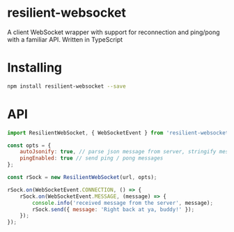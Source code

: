 # resilient-websocket
A client WebSocket wrapper with support for reconnection and ping/pong with a familiar API. Written in TypeScript

# Installing

```sh
npm install resilient-websocket --save
```

# API

```js
import ResilientWebSocket, { WebSocketEvent } from 'resilient-websocket';

const opts = {
    autoJsonify: true, // parse json message from server, stringify messages on send,
    pingEnabled: true // send ping / pong messages
};

const rSock = new ResilientWebSocket(url, opts);

rSock.on(WebSocketEvent.CONNECTION, () => {
    rSock.on(WebSocketEvent.MESSAGE, (message) => {
        console.info('received message from the server', message);
        rSock.send({ message: 'Right back at ya, buddy!' });
    });
});
```
